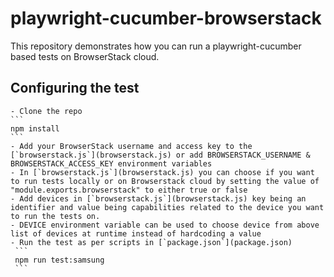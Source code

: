 # playwright-cucumber-browserstack

This repository demonstrates how you can run a playwright-cucumber based tests on BrowserStack cloud.

## Configuring the test

    - Clone the repo 
    ``` 
    npm install
    ```
    - Add your BrowserStack username and access key to the [`browserstack.js`](browserstack.js) or add BROWSERSTACK_USERNAME & BROWSERSTACK_ACCESS_KEY environment variables
    - In [`browserstack.js`](browserstack.js) you can choose if you want to run tests locally or on Browserstack cloud by setting the value of "module.exports.browserstack" to either true or false 
    - Add devices in [`browserstack.js`](browserstack.js) key being an identifier and value being capabilities related to the device you want to run the tests on.
    - DEVICE environment variable can be used to choose device from above list of devices at runtime instead of hardcoding a value
    - Run the test as per scripts in [`package.json`](package.json)
     ```
     npm run test:samsung
     ```
    
